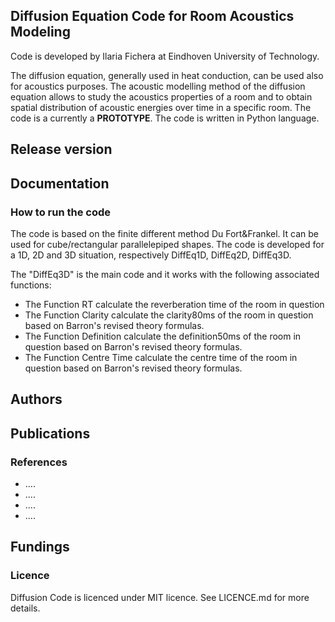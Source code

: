 ## Diffusion Equation Code for Room Acoustics Modeling
Code is developed by Ilaria Fichera at Eindhoven University of Technology.

The diffusion equation, generally used in heat conduction, can be used also for acoustics purposes.
The acoustic modelling method of the diffusion equation allows to study the acoustics properties of a room and to obtain spatial distribution of acoustic energies over time in a specific room.
The code is a currently a **PROTOTYPE**. The code is written in Python language.

## Release version

## Documentation

### How to run the code
The code is based on the finite different method Du Fort&Frankel.
It can be used for cube/rectangular parallelepiped shapes.
The code is developed for a 1D, 2D and 3D situation, respectively DiffEq1D, DiffEq2D, DiffEq3D.

The "DiffEq3D" is the main code and it works with the following associated functions:
+ The Function RT calculate the reverberation time of the room in question
+ The Function Clarity calculate the clarity80ms of the room in question based on Barron's revised theory formulas.
+ The Function Definition calculate the definition50ms of the room in question based on Barron's revised theory formulas.
+ The Function Centre Time calculate the centre time of the room in question based on Barron's revised theory formulas.

## Authors

## Publications

### References
+ ....
+ ....
+ ....
+ ....

## Fundings

### Licence
Diffusion Code is licenced under MIT licence. See LICENCE.md for more details.

